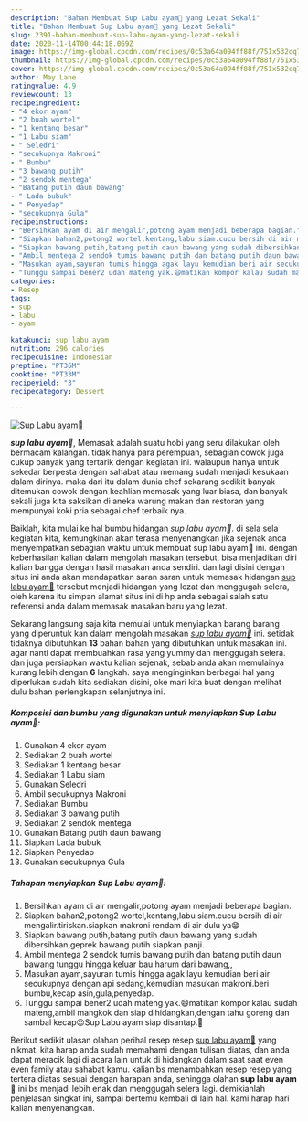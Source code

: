 ```yaml
---
description: "Bahan Membuat Sup Labu ayam🐥 yang Lezat Sekali"
title: "Bahan Membuat Sup Labu ayam🐥 yang Lezat Sekali"
slug: 2391-bahan-membuat-sup-labu-ayam-yang-lezat-sekali
date: 2020-11-14T00:44:18.069Z
image: https://img-global.cpcdn.com/recipes/0c53a64a094ff88f/751x532cq70/sup-labu-ayam🐥-foto-resep-utama.jpg
thumbnail: https://img-global.cpcdn.com/recipes/0c53a64a094ff88f/751x532cq70/sup-labu-ayam🐥-foto-resep-utama.jpg
cover: https://img-global.cpcdn.com/recipes/0c53a64a094ff88f/751x532cq70/sup-labu-ayam🐥-foto-resep-utama.jpg
author: May Lane
ratingvalue: 4.9
reviewcount: 13
recipeingredient:
- "4 ekor ayam"
- "2 buah wortel"
- "1 kentang besar"
- "1 Labu siam"
- " Seledri"
- "secukupnya Makroni"
- " Bumbu"
- "3 bawang putih"
- "2 sendok mentega"
- "Batang putih daun bawang"
- " Lada bubuk"
- " Penyedap"
- "secukupnya Gula"
recipeinstructions:
- "Bersihkan ayam di air mengalir,potong ayam menjadi beberapa bagian."
- "Siapkan bahan2,potong2 wortel,kentang,labu siam.cucu bersih di air mengalir.tiriskan.siapkan makroni rendam di air dulu ya😁"
- "Siapkan bawang putih,batang putih daun bawang yang sudah dibersihkan,geprek bawang putih siapkan panji."
- "Ambil mentega 2 sendok tumis bawang putih dan batang putih daun bawang tunggu hingga keluar bau harum dari bawang,,"
- "Masukan ayam,sayuran tumis hingga agak layu kemudian beri air secukupnya dengan api sedang,kemudian masukan makroni.beri bumbu,kecap asin,gula,penyedap."
- "Tunggu sampai bener2 udah mateng yak.😄matikan kompor kalau sudah mateng,ambil mangkok dan siap dihidangkan,dengan tahu goreng dan sambal kecap😍Sup Labu ayam siap disantap.🐥"
categories:
- Resep
tags:
- sup
- labu
- ayam

katakunci: sup labu ayam 
nutrition: 296 calories
recipecuisine: Indonesian
preptime: "PT36M"
cooktime: "PT33M"
recipeyield: "3"
recipecategory: Dessert

---
```



![Sup Labu ayam🐥](https://img-global.cpcdn.com/recipes/0c53a64a094ff88f/751x532cq70/sup-labu-ayam🐥-foto-resep-utama.jpg)

<b><i>sup labu ayam🐥</i></b>, Memasak adalah suatu hobi yang seru dilakukan oleh bermacam kalangan. tidak hanya para perempuan, sebagian cowok juga cukup banyak yang tertarik dengan kegiatan ini. walaupun hanya untuk sekedar berpesta dengan sahabat atau memang sudah menjadi kesukaan dalam dirinya. maka dari itu dalam dunia chef sekarang sedikit banyak ditemukan cowok dengan keahlian memasak yang luar biasa, dan banyak sekali juga kita saksikan di aneka warung makan dan restoran yang mempunyai koki pria sebagai chef terbaik nya.



Baiklah, kita mulai ke hal bumbu hidangan <i>sup labu ayam🐥</i>. di sela sela kegiatan kita, kemungkinan akan terasa menyenangkan jika sejenak anda menyempatkan sebagian waktu untuk membuat sup labu ayam🐥 ini. dengan keberhasilan kalian dalam mengolah masakan tersebut, bisa menjadikan diri kalian bangga dengan hasil masakan anda sendiri. dan lagi disini dengan situs ini anda akan mendapatkan saran saran untuk memasak hidangan <u>sup labu ayam🐥</u> tersebut menjadi hidangan yang lezat dan menggugah selera, oleh karena itu simpan alamat situs ini di hp anda sebagai salah satu referensi anda dalam memasak masakan baru yang lezat.


Sekarang langsung saja kita memulai untuk menyiapkan barang barang yang diperuntuk kan dalam mengolah masakan <u><i>sup labu ayam🐥</i></u> ini. setidak tidaknya dibutuhkan <b>13</b> bahan bahan yang dibutuhkan untuk masakan ini. agar nanti dapat membuahkan rasa yang yummy dan menggugah selera. dan juga persiapkan waktu kalian sejenak, sebab anda akan memulainya kurang lebih dengan <b>6</b> langkah. saya menginginkan berbagai hal yang diperlukan sudah kita sediakan disini, oke mari kita buat dengan melihat dulu bahan perlengkapan selanjutnya ini.

<!--inarticleads1-->

##### Komposisi dan bumbu yang digunakan untuk menyiapkan Sup Labu ayam🐥:

1. Gunakan 4 ekor ayam
1. Sediakan 2 buah wortel
1. Sediakan 1 kentang besar
1. Sediakan 1 Labu siam
1. Gunakan  Seledri
1. Ambil secukupnya Makroni
1. Sediakan  Bumbu
1. Sediakan 3 bawang putih
1. Sediakan 2 sendok mentega
1. Gunakan Batang putih daun bawang
1. Siapkan  Lada bubuk
1. Siapkan  Penyedap
1. Gunakan secukupnya Gula




<!--inarticleads2-->

##### Tahapan menyiapkan Sup Labu ayam🐥:

1. Bersihkan ayam di air mengalir,potong ayam menjadi beberapa bagian.
1. Siapkan bahan2,potong2 wortel,kentang,labu siam.cucu bersih di air mengalir.tiriskan.siapkan makroni rendam di air dulu ya😁
1. Siapkan bawang putih,batang putih daun bawang yang sudah dibersihkan,geprek bawang putih siapkan panji.
1. Ambil mentega 2 sendok tumis bawang putih dan batang putih daun bawang tunggu hingga keluar bau harum dari bawang,,
1. Masukan ayam,sayuran tumis hingga agak layu kemudian beri air secukupnya dengan api sedang,kemudian masukan makroni.beri bumbu,kecap asin,gula,penyedap.
1. Tunggu sampai bener2 udah mateng yak.😄matikan kompor kalau sudah mateng,ambil mangkok dan siap dihidangkan,dengan tahu goreng dan sambal kecap😍Sup Labu ayam siap disantap.🐥




Berikut sedikit ulasan olahan perihal resep resep <u>sup labu ayam🐥</u> yang nikmat. kita harap anda sudah memahami dengan tulisan diatas, dan anda dapat meracik lagi di acara lain untuk di hidangkan dalam saat saat even even family atau sahabat kamu. kalian bs menambahkan resep resep yang tertera diatas sesuai dengan harapan anda, sehingga olahan <b>sup labu ayam🐥</b> ini bs menjadi lebih enak dan menggugah selera lagi. demikianlah penjelasan singkat ini, sampai bertemu kembali di lain hal. kami harap hari kalian menyenangkan.

